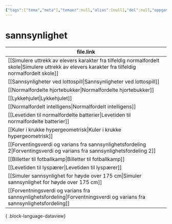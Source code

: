```yaml
---
{"tags":["tema","meta"],"temaer":null,"alias":[null],"del":null,"oppgave":null,"fag":null,"eksamen":null,"dg-publish":true,"title":"sannsynlighet","date":"2023-06-01","modified":"2023-06-01","permalink":"/temaer/sannsynlighet/","dgPassFrontmatter":true}
---
```



# sannsynlighet
| file.link                                                                                                                                             |
| ----------------------------------------------------------------------------------------------------------------------------------------------------- |
| [[Simulere uttrekk av elevers karakter fra tilfeldig normalfordelt skole\|Simulere uttrekk av elevers karakter fra tilfeldig normalfordelt skole]] |
| [[Sannsynligheter ved lottospill\|Sannsynligheter ved lottospill]]                                                                                 |
| [[Normalfordelte hjortebukker\|Normalfordelte hjortebukker]]                                                                                       |
| [[Lykkehjulet\|Lykkehjulet]]                                                                                                                       |
| [[Normalfordelt intelligens\|Normalfordelt intelligens]]                                                                                           |
| [[Levetiden til normalfordelte batterier\|Levetiden til normalfordelte batterier]]                                                                 |
| [[Kuler i krukke hypergeometrisk\|Kuler i krukke hypergeometrisk]]                                                                                 |
| [[Forventingsverdi og varians fra sannsynlighetsfordeling 2\|Forventingsverdi og varians fra sannsynlighetsfordeling 2]]                           |
| [[Billetter til fotballkamp\|Billetter til fotballkamp]]                                                                                           |
| [[Levetiden til lyspærer\|Levetiden til lyspærer]]                                                                                                 |
| [[Simuler sannsynlighet for høyde over 175 cm\|Simuler sannsynlighet for høyde over 175 cm]]                                                       |
| [[Forventningsverdi og varians fra sannsynlighetsfordeling\|Forventningsverdi og varians fra sannsynlighetsfordeling]]                             |

{ .block-language-dataview}
